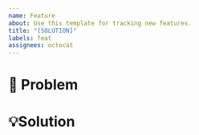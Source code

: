 ```yaml
---
name: Feature
about: Use this template for tracking new features.
title: "[SOLUTION]"
labels: feat
assignees: octocat
---
```


# 🚨 Problem

# 💡Solution